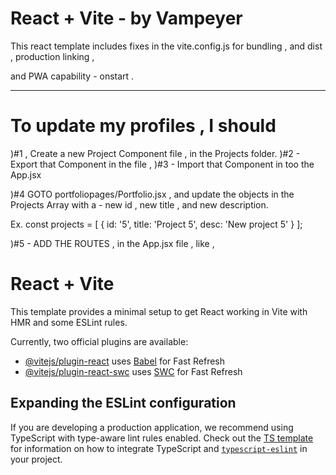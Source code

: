 
# React + Vite - by Vampeyer 

This react template includes fixes in the vite.config.js
for bundling , and dist , production linking ,   

and PWA capability - onstart . 

--------------------------------------------

# To update my profiles , I should 
 )#1 , Create a new Project Component file , in the Projects folder. 
 )#2 - Export that Component in the file ,
 )#3 - Import that Component in too the App.jsx

 )#4  GOTO portfoliopages/Portfolio.jsx , 
    and update the objects in the Projects Array 
    with a 
    - new id , new title , and new description.

   Ex. const projects = [
    { id: '5', title: 'Project 5', desc: 'New project 5' }
  ]; 

  )#5  - ADD THE ROUTES , in the App.jsx file , like  , 
         <!-- <Route path="/project/5" element={<Project5 />} /> -->











# React + Vite

This template provides a minimal setup to get React working in Vite with HMR and some ESLint rules.

Currently, two official plugins are available:

- [@vitejs/plugin-react](https://github.com/vitejs/vite-plugin-react/blob/main/packages/plugin-react) uses [Babel](https://babeljs.io/) for Fast Refresh
- [@vitejs/plugin-react-swc](https://github.com/vitejs/vite-plugin-react/blob/main/packages/plugin-react-swc) uses [SWC](https://swc.rs/) for Fast Refresh

## Expanding the ESLint configuration

If you are developing a production application, we recommend using TypeScript with type-aware lint rules enabled. Check out the [TS template](https://github.com/vitejs/vite/tree/main/packages/create-vite/template-react-ts) for information on how to integrate TypeScript and [`typescript-eslint`](https://typescript-eslint.io) in your project.
